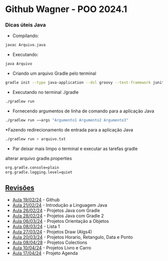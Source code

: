 # Github Wagner - POO 2024.1

### Dicas úteis Java

* Compilando:

```Bash
javac Arquivo.java
```
* Executando:

```Bash
java Arquivo
```

* Criando um arquivo Gradle pelo terminal
```Bash
gradle init --type java-application --dsl groovy --test-framework junit-jupiter --package engtelecom.poo --project-name aula-poo --no-split-project --java-version 21
```
* Executando no terminal ./gradle
```Bash
./gradlew run
```
* Fornecendo argumentos de linha de comando para a aplicação Java
```Bash
./gradlew run −−args "Argumento1 Argumento2 Argumento3"
```
*Fazendo redirecionamento de entrada para a aplicação Java
```Bash
./gradlew run < arquivo.txt
```
* Par deixar mais limpo o terminal e executar as tarefas gradle

alterar arquivo gradle.properties
```Bash
org.gradle.console=plain
org.gradle.logging.level=quiet
```


## [Revisões](./Revisoes )
* [Aula 19/02/24](./Revisoes/Aula20240219/) - Github
* [Aula 21/02/24](./Revisoes/Aula20240221/) - Introdução a Linguagem Java
* [Aula 26/02/24](./Revisoes/Aula20240226/) - Projetos Java com Gradle
* [Aula 28/02/24](./Revisoes/Aula20240228/) - Projetos Java com Gradle 2
* [Aula 06/03/24](./Revisoes/Aula20240306/) - Projetos Orientação a Objetos
* [Aula 08/03/24](./Revisoes/Lista1-Alisson-Wagner/) - Lista 1
* [Aula 27/03/24](./Revisoes/Aula20240327/) - Projetos Draw (Algs4)
* [Aula 20/03/24](./Revisoes/Aula20240320/) - Projetos Horario, Retangulo, Data e Ponto
* [Aula 08/04/28](./Revisoes/Aula20240408/) - Projetos Colections
* [Aula 10/04/24](./Revisoes/Aula20240410/) - Projetos Livro e Carro
* [Aula 17/04/24](./Revisoes/Agenda/) - Projeto Agenda





